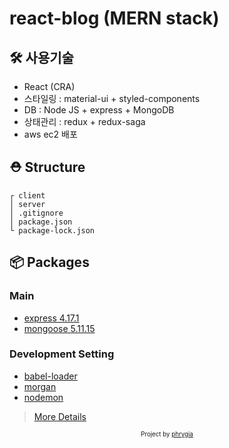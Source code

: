# react-blog (MERN stack)

## 🛠 사용기술

- React (CRA)
- 스타일링 : material-ui + styled-components
- DB : Node JS + express + MongoDB
- 상태관리 : redux + redux-saga
- aws ec2 배포

## ⛑ Structure

```
┌ client
│ server
│ .gitignore
│ package.json
└ package-lock.json
```

## 📦 Packages

### Main

- [express 4.17.1](https://github.com/expressjs/express)
- [mongoose 5.11.15](https://github.com/Automattic/mongoose)

### Development Setting

- [babel-loader](https://github.com/babel/babel-loader)
- [morgan](https://github.com/expressjs/morgan)
- [nodemon](https://github.com/remy/nodemon)

> [More Details](https://github.com/phrygia/react-blog/blob/master/package.json)

<div align="center">
<sub><sup>Project by <a href="https://github.com/phrygia">phrygia</a></sup></sub><small></small>
</div>

